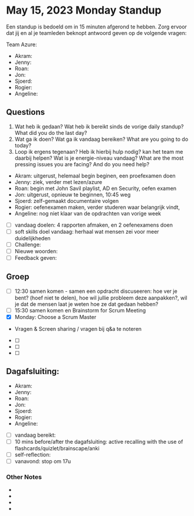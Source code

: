 # May 15, 2023 Monday Standup

Een standup is bedoeld om in 15 minuten afgerond te hebben. Zorg ervoor dat jij en al je teamleden beknopt antwoord geven op de volgende vragen:

Team Azure:

- Akram:
- Jenny:
- Roan:
- Jon:
- Sjoerd:
- Rogier:
- Angeline:

## Questions

1. Wat heb ik gedaan? Wat heb ik bereikt sinds de vorige daily standup? What did you do the last day?
2. Wat ga ik doen? Wat ga ik vandaag bereiken? What are you going to do today?
3. Loop ik ergens tegenaan? Heb ik hierbij hulp nodig? kan het team me daarbij helpen? Wat is je energie-niveau vandaag? What are the most pressing issues you are facing? And do you need help?

- Akram: uitgerust, helemaal begin beginen, een proefexamen doen
- Jenny: ziek, verder met lezen/azure
- Roan: begin met John Savil playlist, AD en Security, oefen examen
- Jon: uitgerust, opnieuw te beginnen, 10:45 weg
- Sjoerd: zelf-gemaakt documentaire volgen
- Rogier: oefenexamen maken, verder studeren waar belangrijk vindt,
- Angeline: nog niet klaar van de opdrachten van vorige week
- [ ] vandaag doelen: 4 rapporten afmaken, en 2 oefenexamens doen
- [ ] soft skills doel vandaag: herhaal wat mensen zei voor meer duidelijkheden
- [ ] Challenge:
- [ ] Nieuwe woorden:
- [ ] Feedback geven:

## Groep

- [ ] 12:30 samen komen - samen een opdracht discuseeren: hoe ver je bent? (hoef niet te delen), hoe wil jullie probleem deze aanpakken?, wil je dat de mensen laat je weten hoe ze dat gedaan hebben?
- [ ] 15:30 samen komen en Brainstorm for Scrum Meeting
- [x] Monday: Choose a Scrum Master

- Vragen & Screen sharing / vragen bij q&a te noteren
- [ ]
- [ ]
- [ ]

## Dagafsluiting:

- Akram:
- Jenny:
- Roan:
- Jon:
- Sjoerd:
- Rogier:
- Angeline:
- [ ] vandaag bereikt:
- [ ] 10 mins before/after the dagafsluiting: active recalling with the use of flashcards/quizlet/brainscape/anki
- [ ] self-reflection:
- [ ] vanavond: stop om 17u

### Other Notes

-
-
-
-
